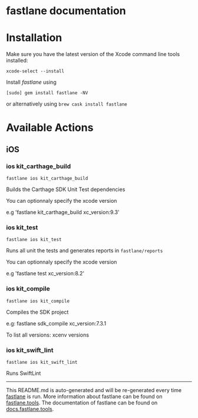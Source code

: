 fastlane documentation
================
# Installation

Make sure you have the latest version of the Xcode command line tools installed:

```
xcode-select --install
```

Install _fastlane_ using
```
[sudo] gem install fastlane -NV
```
or alternatively using `brew cask install fastlane`

# Available Actions
## iOS
### ios kit_carthage_build
```
fastlane ios kit_carthage_build
```
Builds the Carthage SDK Unit Test dependencies

You can optionnaly specify the xcode version

e.g 'fastlane kit_carthage_build xc_version:9.3'
### ios kit_test
```
fastlane ios kit_test
```
Runs all unit the tests and generates reports in `fastlane/reports`

You can optionnaly specify the xcode version

e.g 'fastlane test xc_version:8.2'
### ios kit_compile
```
fastlane ios kit_compile
```
Compiles the SDK project

e.g: fastlane sdk_compile xc_version:7.3.1

To list all versions: xcenv versions
### ios kit_swift_lint
```
fastlane ios kit_swift_lint
```
Runs SwiftLint

----

This README.md is auto-generated and will be re-generated every time [fastlane](https://fastlane.tools) is run.
More information about fastlane can be found on [fastlane.tools](https://fastlane.tools).
The documentation of fastlane can be found on [docs.fastlane.tools](https://docs.fastlane.tools).
